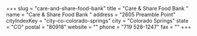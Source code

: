 +++
slug = "care-and-share-food-bank"
title = "Care & Share Food Bank "
name = "Care & Share Food Bank "
address = "2605 Preamble Point"
cityIndexKey = "city-co-colorado-springs"
city = "Colorado Springs"
state = "CO"
postal = "80918"
website = ""
phone = "719 528-1247"
fax = ""
+++
